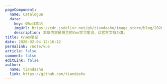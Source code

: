 ```yaml
---
pageComponent: 
  name: Catalogue
  data: 
    key: 《Vue》笔记
    imgUrl: https://cdn.jsdelivr.net/gh/tiandashu/image_store/blog/20200204143633.png
    description: 本章内容是博主的Vue学习笔记，以官方文档为准。
title: 《Vue》笔记
date: 2020-02-04 12:16:12
permalink: /note/vue
article: false
comment: false
editLink: false
author: 
  name: tiandashu
  link: https://github.com/tiandashu
---
```

